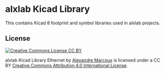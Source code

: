 # alxlab Kicad Library

This contains Kicad 8 footprint and symbol libraries used in alxlab projects.



## License

<a rel="license" href="http://creativecommons.org/licenses/by/4.0/"><img alt="Creative Commons License CC BY" style="border-width:0" src="https://i.creativecommons.org/l/by/4.0/88x31.png" /></a>

<span xmlns:dct="http://purl.org/dc/terms/" property="dct:title">alxlab Kicad Library Ethernet</span> by <a xmlns:cc="http://creativecommons.org/ns#" href="https://github.com/alxlab-zone66x/alxlab-Kicad-Library/tree/main" property="cc:attributionName" rel="cc:attributionURL">Alexandre Marcoux</a> is licensed under a CC BY <a rel="license" href="http://creativecommons.org/licenses/by/4.0/">Creative Commons Attribution 4.0 International License</a>.

